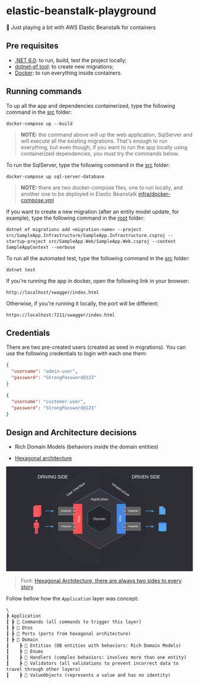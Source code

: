 # elastic-beanstalk-playground

🫘 Just playing a bit with AWS Elastic Beanstalk for containers

## Pre requisites

- [.NET 6.0](https://dotnet.microsoft.com/en-us/download): to run, build, test the project locally;
- [dotnet-ef tool](https://docs.microsoft.com/en-us/ef/core/cli/dotnet): to create new migrations;
- [Docker](https://www.docker.com/products/docker-desktop/): to run everything inside containers.

## Running commands

To up all the app and dependencies containerized, type the following command in the [src](./src) folder:

```shell
docker-compose up --build
```

> **NOTE:** the command above will up the web application, SqlServer and will execute all the existing migrations.
> That's enough to run everything, but even though, if you want to run the app locally using containerized dependencies,
> you must try the commands below.

To run the SqlServer, type the following command in
the [src](./src) folder:

```shell
docker-compose up sql-server-database
```

> **NOTE:** there are two docker-compose files, one to run locally, and another one to be deployed in Elastic Beanstalk [infra/docker-compose.yml](infra/docker-compose.yml)

If you want to create a new migration (after an entity model update, for example), type the following command in
the [root](./) folder:

```shell
dotnet ef migrations add <migration-name> --project src/SampleApp.Infrastructure/SampleApp.Infrastructure.csproj --startup-project src/SampleApp.Web/SampleApp.Web.csproj --context SampleAppContext --verbose
```

To run all the automated test, type the following command in the [src](./src) folder:

```shell
dotnet test
```

If you're running the app in docker, open the following link in your browser:

```shell
http://localhost/swagger/index.html
```

Otherwise, if you're running it locally, the port will be different:

```shell
https://localhost:7211/swagger/index.html
```

## Credentials

There are two pre-created users (created as seed in migrations). You can use the following credentials to login with each one them:

```json
{
  "username": "admin-user",
  "password": "StrongPassword@123"
}
```

```json
{
  "username": "customer-user",
  "password": "StrongPassword@123"
}
```

## Design and Architecture decisions

- Rich Domain Models (behaviors inside the domain entities)

- [Hexagonal architecture](https://alistair.cockburn.us/hexagonal-architecture/)

![hexagonal architecture](./assets/hexagonal.png)

> Font: [Hexagonal Architecture, there are always two sides to
> every story](https://medium.com/ssense-tech/hexagonal-architecture-there-are-always-two-sides-to-every-story-bc0780ed7d9c)

Follow bellow how the `Application` layer was concept:

```shell
\
┣ Application
┃ ┣ 📂 Commands (all commands to trigger this layer)
┃ ┣ 📂 Dtos
┃ ┣ 📂 Ports (ports from hexagonal architecture)
┃ ┣ 📂 Domain
┃    ┣ 📂 Entities (DB entities with behaviors: Rich Domain Models)
┃    ┣ 📂 Enums
┃    ┣ 📂 Handlers (complex behaviors: involves more than one entity)
┃    ┣ 📂 Validators (all validations to prevent incorrect data to travel through other layers)
┃    ┣ 📂 ValueObjects (represents a value and has no identity)
```
